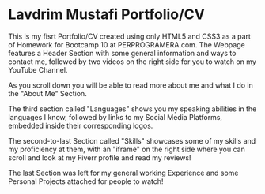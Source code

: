 # Lavdrim Mustafi Portfolio/CV

This is my fisrt Portfolio/CV created using only HTML5 and CSS3 as a part of Homework for Bootcamp 10 at PERPROGRAMERA.com. The Webpage features a Header Section with some general information and ways to contact me, followed by two videos on the right side for you to watch on my YouTube Channel.

As you scroll down you will be able to read more about me and what I do in the "About Me" Section.

The third section called "Languages" shows you my speaking abilities in the languages I know, followed by links to my Social Media Platforms, embedded inside their corresponding logos.

The second-to-last Section called "Skills" showcases some of my skills and my proficiency at them, with an "iframe" on the right side where you can scroll and look at my Fiverr profile and read my reviews!

The last Section was left for my general working Experience and some Personal Projects attached for people to watch!